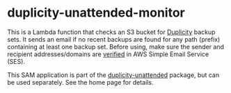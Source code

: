 # duplicity-unattended-monitor

This is a Lambda function that checks an S3 bucket for [Duplicity](http://duplicity.nongnu.org/) backup sets. It sends an email if no recent backups are found for any path (prefix) containing at least one backup set. Before using, make sure the sender and recipient addresses/domains are [verified](https://docs.aws.amazon.com/ses/latest/DeveloperGuide/verify-addresses-and-domains.html) in AWS Simple Email Service (SES).

This SAM application is part of the [duplicity-unattended](https://github.com/rhasselbaum/duplicity-unattended) package, but can be used separately. See the home page for details.